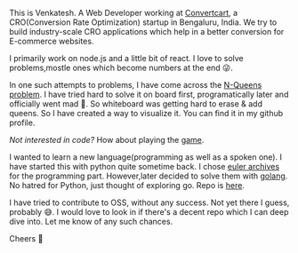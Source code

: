 This is Venkatesh. A Web Developer working at [Convertcart](https://www.convertcart.com), a CRO(Conversion Rate Optimization) startup in Bengaluru, India. We try to build industry-scale CRO applications which help in a better conversion for E-commerce websites.

I primarily work on node.js and a little bit of react. I love to solve problems,mostle ones which become numbers at the end :stuck_out_tongue_winking_eye:.

In one such attempts to problems, I have come across the [N-Queens problem](https://en.wikipedia.org/wiki/Eight_queens_puzzle). I have tried hard to solve it on board first, programatically later and officially went mad :exploding_head:. So whiteboard was getting hard to erase & add queens. So I have created a way to visualize it. You can find it in my github profile.

*Not interested in code?* How about playing the [game](https://n-queens-helper.netlify.com/).

I wanted to learn a new language(programming as well as a spoken one). I have started this with python quite sometime back. I chose [euler archives](https://projecteuler.net/archives) for the programming part. However,later decided to solve them with [golang](https://golang.org/). No hatred for Python, just thought of exploring go. Repo is [here](https://github.com/klvenky/euler-archives-go).

I have tried to contribute to OSS, without any success. Not yet there I guess, probably :sweat_smile:. I would love to look in if there's a decent repo which I can deep dive into. Let me know of any such chances.

Cheers :beers:
